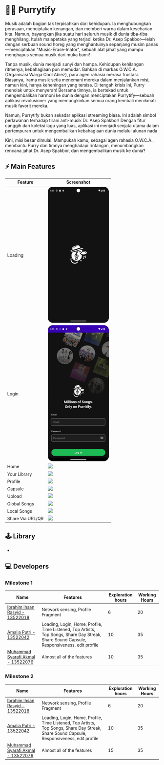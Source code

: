 # 👨🏽 Purrytify

Musik adalah bagian tak terpisahkan dari kehidupan. Ia menghubungkan perasaan, menciptakan kenangan, dan memberi warna dalam keseharian kita. Namun, bayangkan jika suatu hari seluruh musik di dunia tiba-tiba menghilang. Itulah malapetaka yang terjadi ketika Dr. Asep Spakbor—lelah dengan serbuan sound horeg yang menghantuinya sepanjang musim panas—menciptakan "Music-Erase-Inator", sebuah alat jahat yang mampu menghapus semua musik dari muka bumi!

Tanpa musik, dunia menjadi sunyi dan hampa. Kehidupan kehilangan ritmenya, kebahagiaan pun memudar. Bahkan di markas O.W.C.A. (Organisasi Warga Cool Abiez), para agen rahasia merasa frustasi. Biasanya, irama musik setia menemani mereka dalam menjalankan misi, namun kini, hanya keheningan yang tersisa. Di tengah krisis ini, Purry menolak untuk menyerah! Bersama timnya, ia bertekad untuk mengembalikan harmoni ke dunia dengan menciptakan Purrytify—sebuah aplikasi revolusioner yang memungkinkan semua orang kembali menikmati musik favorit mereka.

Namun, Purrytify bukan sekadar aplikasi streaming biasa. Ini adalah simbol perlawanan terhadap tirani anti-musik Dr. Asep Spakbor! Dengan fitur canggih dan koleksi lagu yang luas, aplikasi ini menjadi senjata utama dalam pertempuran untuk mengembalikan kebahagiaan dunia melalui alunan nada.

Kini, misi besar dimulai. Mampukah kamu, sebagai agen rahasia O.W.C.A., membantu Purry dan timnya menghadapi rintangan, menumbangkan rencana jahat Dr. Asep Spakbor, dan mengembalikan musik ke dunia?

## ⚡ Main Features

| Feature      | Screenshot                                                     |
| ------------ | -------------------------------------------------------------- |
| Loading      | <img src="screenshots/loading.png" alt="loading" width="200"/> |
| Login        | <img src="screenshots/login.png" alt="login" width="200"/>     |
| Home         | <img src="https://github.com/user-attachments/assets/2418e4a4-509d-4e57-9fd0-b74320e8e4c3" width="200"/> |
| Your Library | <img src="https://github.com/user-attachments/assets/20070ea6-0446-40a8-861d-0b6c0ac020e8" width="200"/> |
| Profile      | <img src="https://github.com/user-attachments/assets/2536f754-97d5-48ab-9502-31d8c526736a" width="200"/> |
| Capsule      | <img src="https://github.com/user-attachments/assets/9435c3b8-49d6-4b6b-a1d9-c692f91e22f2" width="200"/> |
| Upload       | <img src="https://github.com/user-attachments/assets/7545a02a-48b7-4efa-9482-14f3eb8cb5af" width="200"/> |
| Global Songs | <img src="https://github.com/user-attachments/assets/6bcd31a9-5468-4895-9d03-4856bc3bf75a" width="200"/> |
| Local Songs  | <img src="https://github.com/user-attachments/assets/d922354c-c4a4-42f9-80e7-3171bd6228a7" width="200"/> |
| Share Via URL/QR | <img src="https://github.com/user-attachments/assets/e160c891-8b5e-442c-8fa5-377dc7fa725a" width="200"/> | 


## 🕹️ Library

-

## 💻 Developers

### Milestone 1
| Name                                                                 | Features                                                                                                                    | Exploration hours | Working Hours |
| -------------------------------------------------------------------- | --------------------------------------------------------------------------------------------------------------------------- | ----------------- | ------------- |
| [Ibrahim Ihsan Rasyid - 13522018](https://github.com/ibrahim-rasyid) | Network sensing, Profile Fragment                                                                                           | 6                 | 20            |
| [Amalia Putri - 13522042](https://github.com/amaliap21)              | Loading, Login, Home, Profile, Time Listened, Top Artists, Top Songs, Share Day Streak, Share Sound Capsule, Responsiveness, edit profile | 10                 | 35            |
| [Muhammad Syarafi Akmal - 13522076](https://github.com/SyarafiAkmal) | Almost all of the features                                                                                                  | 10                | 35            |

### Milestone 2
| Name                                                                 | Features                                                                                                                    | Exploration hours | Working Hours |
| -------------------------------------------------------------------- | --------------------------------------------------------------------------------------------------------------------------- | ----------------- | ------------- |
| [Ibrahim Ihsan Rasyid - 13522018](https://github.com/ibrahim-rasyid) | Network sensing, Profile Fragment                                                                                           | 6                 | 20            |
| [Amalia Putri - 13522042](https://github.com/amaliap21)              | Loading, Login, Home, Profile, Time Listened, Top Artists, Top Songs, Share Day Streak, Share Sound Capsule, Responsiveness, edit profile | 10                 | 35            |
| [Muhammad Syarafi Akmal - 13522076](https://github.com/SyarafiAkmal) | Almost all of the features                                                                                                  | 15                | 35            |
